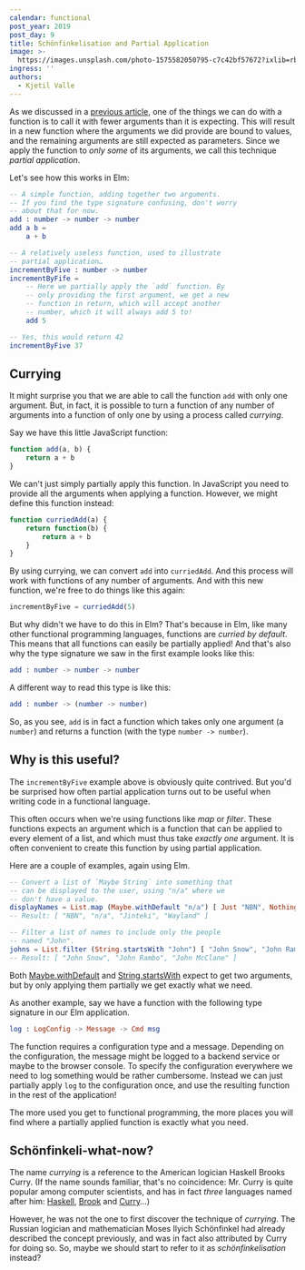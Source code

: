 ```yaml
---
calendar: functional
post_year: 2019
post_day: 9
title: Schönfinkelisation and Partial Application
image: >-
  https://images.unsplash.com/photo-1575582050795-c7c42bf57672?ixlib=rb-1.2.1&ixid=eyJhcHBfaWQiOjEyMDd9&auto=format&fit=crop&w=2100&q=80
ingress: ''
authors:
  - Kjetil Valle
---
```

As we discussed in a [previous article](https://functional.christmas/2019/2), one of the things we can do with a function is to call it with fewer arguments than it is expecting. This will result in a new function where the arguments we did provide are bound to values, and the remaining arguments are still expected as parameters. Since we apply the function to _only some_ of its arguments, we call this technique _partial application_.

Let's see how this works in Elm:

```elm
-- A simple function, adding together two arguments.
-- If you find the type signature confusing, don't worry
-- about that for now.
add : number -> number -> number
add a b = 
	a + b

-- A relatively useless function, used to illustrate 
-- partial application…
incrementByFive : number -> number
incrementByFife =
	-- Here we partially apply the `add` function. By
	-- only providing the first argument, we get a new
	-- function in return, which will accept another
	-- number, which it will always add 5 to!
	add 5

-- Yes, this would return 42
incrementByFive 37
```

## Currying

It might surprise you that we are able to call the function `add` with only one argument. But, in fact, it is possible to turn a function of any number of arguments into a function of only one by using a process called _currying_.

Say we have this little JavaScript function:

```javascript
function add(a, b) {
	return a + b
}
```

We can't just simply partially apply this function. In JavaScript you need to provide all the arguments when applying a function. However, we might define this function instead:

```javascript
function curriedAdd(a) {
	return function(b) {
		return a + b
	}
}
```

By using currying, we can convert `add` into `curriedAdd`. And this process will work with functions of any number of arguments. And with this new function, we're free to do things like this again:

```javascript
incrementByFive = curriedAdd(5)
```

But why didn't we have to do this in Elm? That's because in Elm, like many other functional programming languages, functions are _curried by default_. This means that all functions can easily be partially applied! And that's also why the type signature we saw in the first example looks like this:

```elm
add : number -> number -> number
```

A different way to read this type is like this:

```elm
add : number -> (number -> number)
```

So, as you see, `add` is in fact a function which takes only one argument (a `number`) and returns a function (with the type `number -> number`).

## Why is this useful?

The `incrementByFive` example above is obviously quite contrived. But you'd be surprised how often partial application turns out to be useful when writing code in a functional language.

This often occurs when we're using functions like _map_ or _filter_. These functions expects an argument which is a function that can be applied to every element of a list, and which must thus take _exactly one_ argument. It is often convenient to create this function by using partial application.

Here are a couple of examples, again using Elm. 

```elm
-- Convert a list of `Maybe String` into something that 
-- can be displayed to the user, using "n/a" where we 
-- don't have a value.
displayNames = List.map (Maybe.withDefault "n/a") [ Just "NBN", Nothing, Just "Jinteki", Just "Wayland"]
-- Result: [ "NBN", "n/a", "Jinteki", "Wayland" ]

-- Filter a list of names to include only the people 
-- named "John".
johns = List.filter (String.startsWith "John") [ "John Snow", "John Rambo", "James Bond", "John McClane", "Jack Bauer"]
-- Result: [ "John Snow", "John Rambo", "John McClane" ]
```

Both [Maybe.withDefault](https://package.elm-lang.org/packages/elm/core/latest/Maybe#withDefault) and [String.startsWith](https://package.elm-lang.org/packages/elm/core/latest/String#startsWith) expect to get two arguments, but by only applying them partially we get exactly what we need.

As another example, say we have a function with the following type signature in our Elm application.

```elm
log : LogConfig -> Message -> Cmd msg
```

The function requires a configuration type and a message. Depending on the configuration, the message might be logged to a backend service or maybe to the browser console. To specify the configuration everywhere we need to log something would be rather cumbersome. Instead we can just partially apply `log` to the configuration once, and use the resulting function in the rest of the application!

The more used you get to functional programming, the more places you will find where a partially applied function is exactly what you need.

## Schönfinkeli-what-now?

The name _currying_ is a reference to the American logician Haskell Brooks Curry. (If the name sounds familiar, that's no coincidence: Mr. Curry is quite popular among computer scientists, and has in fact _three_ languages named after him: [Haskell](https://www.haskell.org/), [Brook](http://graphics.stanford.edu/projects/brookgpu/) and [Curry](https://www-ps.informatik.uni-kiel.de/currywiki/)…)

However, he was not the one to first discover the technique of _currying_. The Russian logician and mathematician Moses Ilyich Schönfinkel had already described the concept previously, and was in fact also attributed by Curry for doing so. So, maybe we should start to refer to it as _schönfinkelisation_ instead?
